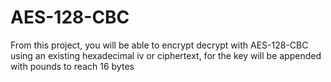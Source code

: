 # AES-128-CBC
From this project, you will be able to encrypt decrypt with AES-128-CBC using an existing hexadecimal iv or ciphertext, for the key will be appended with pounds to reach 16 bytes
